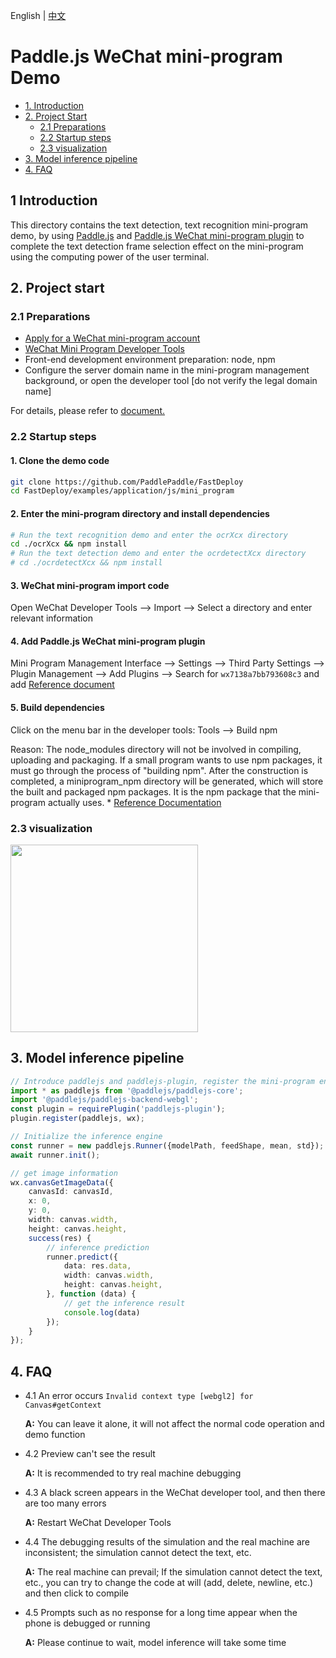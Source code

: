English | [中文](README.md)

# Paddle.js WeChat mini-program Demo

- [1. Introduction](#1)
- [2. Project Start](#2)
  * [2.1 Preparations](#21)
  * [2.2 Startup steps](#22)
  * [2.3 visualization](#23)
- [3. Model inference pipeline](#3)
- [4. FAQ](#4)

<a name="1"></a>
## 1 Introduction


This directory contains the text detection, text recognition mini-program demo, by using [Paddle.js](https://github.com/PaddlePaddle/Paddle.js) and [Paddle.js WeChat mini-program plugin](https://mp.weixin.qq.com/wxopen/plugindevdoc?appid=wx7138a7bb793608c3&token=956931339&lang=zh_CN) to complete the text detection frame selection effect on the mini-program using the computing power of the user terminal.

<a name="2"></a>
## 2. Project start

<a name="21"></a>
### 2.1 Preparations
* [Apply for a WeChat mini-program account](https://mp.weixin.qq.com/)
* [WeChat Mini Program Developer Tools](https://developers.weixin.qq.com/miniprogram/dev/devtools/download.html)
* Front-end development environment preparation: node, npm
* Configure the server domain name in the mini-program management background, or open the developer tool [do not verify the legal domain name]

For details, please refer to [document.](https://mp.weixin.qq.com/wxamp/devprofile/get_profile?token=1132303404&lang=zh_CN)

<a name="22"></a>
### 2.2 Startup steps

#### **1. Clone the demo code**
````sh
git clone https://github.com/PaddlePaddle/FastDeploy
cd FastDeploy/examples/application/js/mini_program
````

#### **2. Enter the mini-program directory and install dependencies**

````sh
# Run the text recognition demo and enter the ocrXcx directory
cd ./ocrXcx && npm install
# Run the text detection demo and enter the ocrdetectXcx directory
# cd ./ocrdetectXcx && npm install
````

#### **3. WeChat mini-program import code**
Open WeChat Developer Tools --> Import --> Select a directory and enter relevant information

#### **4. Add Paddle.js WeChat mini-program plugin**
Mini Program Management Interface --> Settings --> Third Party Settings --> Plugin Management --> Add Plugins --> Search for `wx7138a7bb793608c3` and add
[Reference document](https://developers.weixin.qq.com/miniprogram/dev/framework/plugin/using.html)

#### **5. Build dependencies**
Click on the menu bar in the developer tools: Tools --> Build npm

Reason: The node_modules directory will not be involved in compiling, uploading and packaging. If a small program wants to use npm packages, it must go through the process of "building npm". After the construction is completed, a miniprogram_npm directory will be generated, which will store the built and packaged npm packages. It is the npm package that the mini-program actually uses. *
[Reference Documentation](https://developers.weixin.qq.com/miniprogram/dev/devtools/npm.html)

<a name="23"></a>
### 2.3 visualization

<img src="https://user-images.githubusercontent.com/43414102/157648579-cdbbee61-9866-4364-9edd-a97ac0eda0c1.png" width="300px">

<a name="3"></a>
## 3. Model inference pipeline

```typescript
// Introduce paddlejs and paddlejs-plugin, register the mini-program environment variables and the appropriate backend
import * as paddlejs from '@paddlejs/paddlejs-core';
import '@paddlejs/paddlejs-backend-webgl';
const plugin = requirePlugin('paddlejs-plugin');
plugin.register(paddlejs, wx);

// Initialize the inference engine
const runner = new paddlejs.Runner({modelPath, feedShape, mean, std});
await runner.init();

// get image information
wx.canvasGetImageData({
    canvasId: canvasId,
    x: 0,
    y: 0,
    width: canvas.width,
    height: canvas.height,
    success(res) {
        // inference prediction
        runner.predict({
            data: res.data,
            width: canvas.width,
            height: canvas.height,
        }, function (data) {
            // get the inference result
            console.log(data)
        });
    }
});
````

<a name="4"></a>
## 4. FAQ

- 4.1 An error occurs `Invalid context type [webgl2] for Canvas#getContext`

    **A:** You can leave it alone, it will not affect the normal code operation and demo function

- 4.2 Preview can't see the result

    **A:** It is recommended to try real machine debugging

- 4.3 A black screen appears in the WeChat developer tool, and then there are too many errors

    **A:** Restart WeChat Developer Tools

- 4.4 The debugging results of the simulation and the real machine are inconsistent; the simulation cannot detect the text, etc.

    **A:** The real machine can prevail;
    If the simulation cannot detect the text, etc., you can try to change the code at will (add, delete, newline, etc.) and then click to compile


- 4.5 Prompts such as no response for a long time appear when the phone is debugged or running

    **A:** Please continue to wait, model inference will take some time